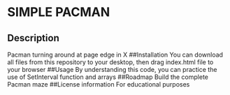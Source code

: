# SIMPLE PACMAN
## Description
Pacman turning around at page edge in X 
##Installation
You can download all files from this repository to your desktop, then drag index.html file to your browser
##Usage
By understanding this code, you can practice the use of SetInterval function and arrays
##Roadmap
Build the complete Pacman maze
##License information
For educational purposes
